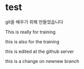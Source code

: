 test
====

git을 배우기 위해 만들었습니다

This is really for training

this is also for the training

this is edited at the github server


this is a change on newnew branch

